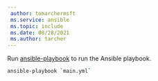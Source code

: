 ```yaml
---
 author: tomarchermsft
 ms.service: ansible
 ms.topic: include
 ms.date: 08/28/2021
 ms.author: tarcher
---
```


Run [ansible-playbook](https://docs.ansible.com/ansible/latest/cli/ansible-playbook.html) to run the Ansible playbook.

   ```bash
   ansible-playbook `main.yml`
   ```
